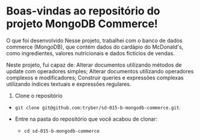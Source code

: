 # Boas-vindas ao repositório do projeto MongoDB Commerce!

O que foi desenvolvido
Nesse projeto, trabalhei com o banco de dados commerce (MongoDB), que contém dados do cardápio do McDonald's, como ingredientes, valores nutricionais e dados fictícios de vendas.

Neste projeto, fui capaz de:
Alterar documentos utilizando métodos de update com operadores simples;
Alterar documentos utilizando operadores complexos e modificadores;
Construir queries e expressões complexas utilizando índices textuais e expressões regulares.

  1. Clone o repositório

  - `git clone git@github.com:tryber/sd-015-b-mongodb-commerce.git`.

  - Entre na pasta do repositório que você acabou de clonar:
    - `cd sd-015-b-mongodb-commerce`

  

  
